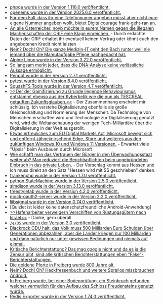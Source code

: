 * [phpqa wurde in der Version 1.110.0 veröffentlicht.](https://github.com/jakzal/phpqa/releases/tag/v1.110.0)
* [openems wurde in der Version 2025.6.0 veröffentlicht.](https://github.com/OpenEMS/openems/releases/tag/2025.6.0)
* [Für dem Fall, dass ihr eine Telefonnumer angeben müsst aber nicht eure eigene Nummer angeben wollt, bietet Digitalcourage frank-geht-ran an.](https://digitalcourage.de/frank-geht-ran)
* [An alle Österreicher, noyb möchte in eurem Namen gegen die illegalen Machenschaften der CRIF eine Klage einreichen.](https://noyb.eu/de/crif-scores-almost-everyone-austria-noyb-needs-support-potential-class-action-lawsuit) - Durch erdachte Daten der CRIF erhaltet ihr eventuell keinen Vertrag oder könnt euch den angebotenen Kredit nicht leisten
* [Nein? Doch! Oh? Die ganze Medizin-IT geht den Bach runter weil nie jemand über die Mamutaufgabe Pflege nachgedacht hat.](https://www.borncity.com/blog/2025/06/03/frage-wie-steht-es-um-die-sicherheit-unserer-medizingeraete-technik/)
* [Alpine Linux wurde in der Version 3.22.0 veröffentlicht.](https://lwn.net/Articles/1023516/)
* [So langsam merkt jeder, dass die DNA-Analyse keine verlässliche Aussage ermöglicht.](https://netzpolitik.org/2025/erweiterte-dna-analyse-in-den-meisten-faellen-nicht-hilfreich/)
* [Penpot wurde in der Version 2.7.1 veröffentlicht.](https://github.com/penpot/penpot/releases/tag/2.7.1)
* [pytest wurde in der Version 8.4.0 veröffentlicht.](https://github.com/pytest-dev/pytest/releases/tag/8.4.0)
* [SquashFS Tools wurde in der Version 4.7 veröffentlicht.](https://www.phoronix.com/news/SquashFS-Tools-4.7)
* [>>Der der Gamifizierung zu Grunde liegende Behaviourismus entstammt ebenso aus der Kyberbetik wie die nun als TESCREAL getauften Zukunftsglauben.<<](https://katika-kuehnreich.com/blog/2025/06/03/faschismus-digitalisierung-und-mythen-die-neue-welten-versprechen/) - Der Zusammenhang erscheint mir schlüssig. Ich verstehe Digitalisierung ebenfalls als große Gleichschaltung und Normierung der Menscheit. Da Technologie von Menschen erschaffen wird und Technologie zur Digitalisierung genutzt wird, wird die Weltanschauung der wenigen Tech-Milliardäre über die Digitalisierung in der Welt ausgerollt.
* [Etwas erfreuliches zum EU Digital Markets Act, Microsoft bewegt sich und entfernt zähneknirschend Edge, Store und weiteres aus den zukünftigen Windows 10 und Windows 11 Versionen.](https://www.borncity.com/blog/2025/06/03/der-eu-dma-wirkt-microsoft-draengelt-nicht-mehr-edge-store-suche-etc-auf/) - Erwartet viele "Upsis" beim Ausbauen durch Microsoft
* [Wie schafft man das Vertrauen der Bürger in den Überwachungsstaat weiter ab? Man reduziert die Berichtspflichten beim ungebründeten Einbruch in das private Leben.](https://netzpolitik.org/2025/justizministerkonferenz-weniger-berichtspflichten-beim-abhoeren-und-bei-staatstrojanern/) - Der Vorschlag kommt aus Hessen und ich muss direkt an den Satz "Hessen wird mit SS geschrieben" denken.
* [frankenphp wurde in der Version 1.7.0 veröffentlicht.](https://github.com/dunglas/frankenphp/releases/tag/v1.7.0)
* [python StateMachine wurde in der Version 2.5.0 veröffentlicht.](https://github.com/fgmacedo/python-statemachine/releases/tag/v2.5.0)
* [simdjson wurde in der Version 3.13.0 veröffentlicht.](https://github.com/simdjson/simdjson/releases/tag/v3.13.0)
* [treestyletab wurde in der Version 4.2.0 veröffentlicht.](https://github.com/piroor/treestyletab/releases/tag/4.2.0)
* [mock-oauth2-server wurde in der Version 2.2.0 veröffentlicht.](https://github.com/navikt/mock-oauth2-server/releases/tag/2.2.0)
* [liibsignal wurde in der Version 0.74.0 veröffentlicht.](https://github.com/signalapp/libsignal/releases/tag/v0.74.0)
* [Quizlet ist leider keine datenschutzfreundliche Android-Anwendung]
* [>>Hafenarbeiter verweigern Verschiffen von Rüstungsgütern nach Israel<<](https://www.onli-blogging.de/2528/Linksammlung-232025.html) - Danke, gern überall
* [`/e/OS` wurde in der Version 3.0 veröffentlicht.](https://lwn.net/Articles/1024190/)
* [Blackrock CDU halt, das Volk muss 500 Milliarden Euro Schulden über Generationen abbezahlen, aber die Länder kriegen nur 100 Milliarden und dann natürlich nur unter gewissen Bedinungen und niemals auf einmal.](https://netzpolitik.org/2025/fragen-und-antworten-das-sondervermoegen-die-infrastruktur-und-die-digitalisierung/)
* [Kritische Berichterstattung? Das mag google nicht und da es ja die Zensur gibt, sind alle kritischen Berichterstattungen eben "Fake"-Berichterstattungen.](https://netzpolitik.org/2025/zensurheberrecht-mit-falschen-copyright-beschwerden-bei-google-gegen-kritische-berichterstattung/)
* [Die goldene Pforte in Freiberg wurde 800 Jahre alt.](https://www.mdr.de/video/mdr-videos/a/video-929702.html)
* [Nein? Doch! Oh? Hackfressenbuch und weitere Sprallos missbrauchen Android.](https://www.kuketz-blog.de/web-zu-app-tracking-wie-meta-yandex-android-nutzer-deanonymisieren/)
* [In Freiberg wurde, bei einer Bodenprüfung, ein Steinbruch gefunden, welcher vermutlich für den Aufbau des Schloss Freudensteins genutzt wurde.](https://www.mdr.de/video/mdr-videos/a/video-929970.html)
* [Redis Exporter wurde in der Version 1.74.0 veröffentlicht.](https://github.com/oliver006/redis_exporter/releases/tag/v1.74.0)
